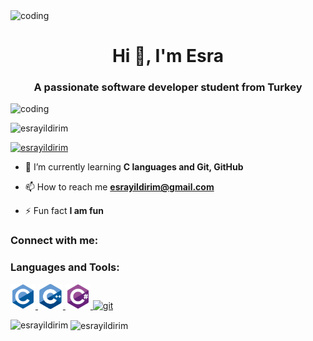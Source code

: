 <img aling="right" alt="coding" width="800" src="https://media.tenor.com/mGgWY8RkgYMAAAAC/hello-world.gif">
<h1 align="center">Hi 👋, I'm Esra</h1>
<h3 align="center">A passionate software developer student from Turkey</h3>
<img aling="right" alt="coding" width="800" src="https://i.makeagif.com/media/6-08-2014/0MuKJn.gif">

<p align="left"> <img src="https://komarev.com/ghpvc/?username=esrayildirim&label=Profile%20views&color=0e75b6&style=flat" alt="esrayildirim" /> </p>

<p align="left"> <a href="https://github.com/ryo-ma/github-profile-trophy"><img src="https://github-profile-trophy.vercel.app/?username=esrayildirim" alt="esrayildirim" /></a> </p>

- 🌱 I’m currently learning **C languages and Git, GitHub**

- 📫 How to reach me **esrayildirim@gmail.com**

- ⚡ Fun fact **I am fun**

<h3 align="left">Connect with me:</h3>
<p align="left">
</p>

<h3 align="left">Languages and Tools:</h3>
<p align="left"> <a href="https://www.cprogramming.com/" target="_blank" rel="noreferrer"> <img src="https://raw.githubusercontent.com/devicons/devicon/master/icons/c/c-original.svg" alt="c" width="40" height="40"/> </a> <a href="https://www.w3schools.com/cpp/" target="_blank" rel="noreferrer"> <img src="https://raw.githubusercontent.com/devicons/devicon/master/icons/cplusplus/cplusplus-original.svg" alt="cplusplus" width="40" height="40"/> </a> <a href="https://www.w3schools.com/cs/" target="_blank" rel="noreferrer"> <img src="https://raw.githubusercontent.com/devicons/devicon/master/icons/csharp/csharp-original.svg" alt="csharp" width="40" height="40"/> </a> <a href="https://git-scm.com/" target="_blank" rel="noreferrer"> <img src="https://www.vectorlogo.zone/logos/git-scm/git-scm-icon.svg" alt="git" width="40" height="40"/> </a> </p>

<p><img align="left" src="https://github-readme-stats.vercel.app/api/top-langs?username=esrayildirim&show_icons=true&locale=en&layout=compact" alt="esrayildirim" /></p>

<p>&nbsp;<img align="center" src="https://github-readme-stats.vercel.app/api?username=esrayildirim&show_icons=true&locale=en" alt="esrayildirim" /></p>

